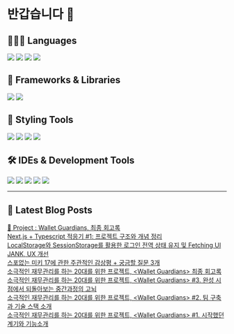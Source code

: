 # 반갑습니다 👋

## 🧑🏻‍💻 Languages

<p>
    <img src="https://img.shields.io/badge/TypeScript-3178C6?style=flat-square&logo=TypeScript&logoColor=white"/> 
  <img src="https://img.shields.io/badge/JavaScript-F7DF1E?style=flat-square&logo=JavaScript&logoColor=white"/> 
  <img src="https://img.shields.io/badge/Java-5382A1?style=flat-square&logo=openjdk&logoColor=white"/>
  <img src="https://img.shields.io/badge/Python-3776AB?style=flat-square&logo=python&logoColor=white"/> <!-- Python 추가 -->
</p>

## 📘 Frameworks & Libraries

<p>
  <img src="https://img.shields.io/badge/React-61DAFB?style=flat-square&logo=React&logoColor=black"/>
  <img src="https://img.shields.io/badge/Vue.js-4FC08D?style=flat-square&logo=Vue.js&logoColor=white"/>
</p>

## 🪮 Styling Tools

<p>
  <img src="https://img.shields.io/badge/CSS3-1572B6?style=flat-square&logo=css3&logoColor=white"/> <!-- CSS 추가 -->
  <img src="https://img.shields.io/badge/Tailwind CSS-06B6D4?style=flat-square&logo=Tailwind CSS&logoColor=white"/>
  <img src="https://img.shields.io/badge/Sass-CC6699?style=flat-square&logo=Sass&logoColor=white"/>
  <img src="https://img.shields.io/badge/Styled Components-DB7093?style=flat-square&logo=styled-components&logoColor=white"/>
</p>

## 🛠️ IDEs & Development Tools

<p>
  <img src="https://img.shields.io/badge/Git-F05032?style=flat-square&logo=git&logoColor=white"/>
  <img src="https://img.shields.io/badge/GitHub-181717?style=flat-square&logo=GitHub&logoColor=white"/>
    <img src="https://img.shields.io/badge/Figma-F24E1E?style=flat-square&logo=figma&logoColor=white"/>
  <img src="https://img.shields.io/badge/Visual Studio Code-007ACC?style=flat-square&logo=Visual Studio Code&logoColor=white"/>
  <img src="https://img.shields.io/badge/RStudio-75AADB?style=flat-square&logo=RStudio&logoColor=white"/>
</p>

---


## 📕 Latest Blog Posts

<a href="https://wonbin109.tistory.com/111">📌 Project : Wallet Guardians, 최종 회고록</a></br><a href=https://wonbin109.tistory.com/114>Next.js + Typescript 적응기 #1: 프로젝트 구조와 개념 정리</a></br><a href=https://wonbin109.tistory.com/113>LocalStorage와 SessionStorage를 활용한 로그인 전역 상태 유지 및 Fetching UI JANK, UX 개선</a></br><a href=https://wonbin109.tistory.com/112>스포없는 미키 17에 관한 주관적인 감상평 + 궁금할 질문 3개</a></br><a href=https://wonbin109.tistory.com/111>소극적인 재무관리를 하는 20대를 위한 프로젝트, &lt;Wallet Guardians&gt; 최종 회고록</a></br><a href=https://wonbin109.tistory.com/110>소극적인 재무관리를 하는 20대를 위한 프로젝트, &lt;Wallet Guardians&gt; #3. 완성 시점에서 되돌아보는 중간과정의 고뇌</a></br><a href=https://wonbin109.tistory.com/109>소극적인 재무관리를 하는 20대를 위한 프로젝트, &lt;Wallet Guardians&gt;  #2. 팀 구축과 기술 스택 소개</a></br><a href=https://wonbin109.tistory.com/108>소극적인 재무관리를 하는 20대를 위한 프로젝트, &lt;Wallet Guardians&gt;  #1. 시작했던 계기와 기능소개</a></br>
